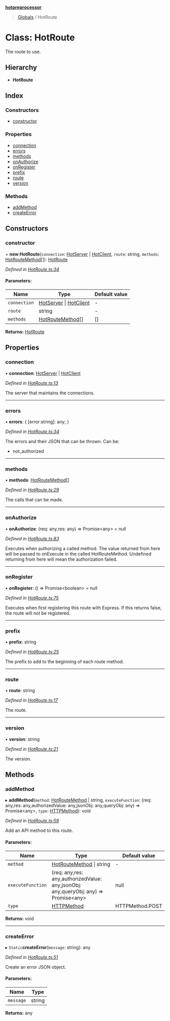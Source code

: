 **[hotpreprocessor](../README.md)**

> [Globals](../globals.md) / HotRoute

# Class: HotRoute

The route to use.

## Hierarchy

* **HotRoute**

## Index

### Constructors

* [constructor](hotroute.md#constructor)

### Properties

* [connection](hotroute.md#connection)
* [errors](hotroute.md#errors)
* [methods](hotroute.md#methods)
* [onAuthorize](hotroute.md#onauthorize)
* [onRegister](hotroute.md#onregister)
* [prefix](hotroute.md#prefix)
* [route](hotroute.md#route)
* [version](hotroute.md#version)

### Methods

* [addMethod](hotroute.md#addmethod)
* [createError](hotroute.md#createerror)

## Constructors

### constructor

\+ **new HotRoute**(`connection`: [HotServer](hotserver.md) \| [HotClient](hotclient.md), `route`: string, `methods`: [HotRouteMethod](hotroutemethod.md)[]): [HotRoute](hotroute.md)

*Defined in [HotRoute.ts:34](https://github.com/OurFreeLight/HotPreprocessor/blob/4cb6771/src/HotRoute.ts#L34)*

#### Parameters:

Name | Type | Default value |
------ | ------ | ------ |
`connection` | [HotServer](hotserver.md) \| [HotClient](hotclient.md) | - |
`route` | string | - |
`methods` | [HotRouteMethod](hotroutemethod.md)[] | [] |

**Returns:** [HotRoute](hotroute.md)

## Properties

### connection

•  **connection**: [HotServer](hotserver.md) \| [HotClient](hotclient.md)

*Defined in [HotRoute.ts:13](https://github.com/OurFreeLight/HotPreprocessor/blob/4cb6771/src/HotRoute.ts#L13)*

The server that maintains the connections.

___

### errors

•  **errors**: { [error:string]: any;  }

*Defined in [HotRoute.ts:34](https://github.com/OurFreeLight/HotPreprocessor/blob/4cb6771/src/HotRoute.ts#L34)*

The errors and their JSON that can be thrown. Can be:
* not_authorized

___

### methods

•  **methods**: [HotRouteMethod](hotroutemethod.md)[]

*Defined in [HotRoute.ts:29](https://github.com/OurFreeLight/HotPreprocessor/blob/4cb6771/src/HotRoute.ts#L29)*

The calls that can be made.

___

### onAuthorize

•  **onAuthorize**: (req: any,res: any) => Promise\<any> = null

*Defined in [HotRoute.ts:83](https://github.com/OurFreeLight/HotPreprocessor/blob/4cb6771/src/HotRoute.ts#L83)*

Executes when authorizing a called method.
The value returned from here will be passed to onExecute in the
called HotRouteMethod. Undefined returning from here will mean
the authorization failed.

___

### onRegister

•  **onRegister**: () => Promise\<boolean> = null

*Defined in [HotRoute.ts:75](https://github.com/OurFreeLight/HotPreprocessor/blob/4cb6771/src/HotRoute.ts#L75)*

Executes when first registering this route with Express. If
this returns false, the route will not be registered.

___

### prefix

•  **prefix**: string

*Defined in [HotRoute.ts:25](https://github.com/OurFreeLight/HotPreprocessor/blob/4cb6771/src/HotRoute.ts#L25)*

The prefix to add to the beginning of each route method.

___

### route

•  **route**: string

*Defined in [HotRoute.ts:17](https://github.com/OurFreeLight/HotPreprocessor/blob/4cb6771/src/HotRoute.ts#L17)*

The route.

___

### version

•  **version**: string

*Defined in [HotRoute.ts:21](https://github.com/OurFreeLight/HotPreprocessor/blob/4cb6771/src/HotRoute.ts#L21)*

The version.

## Methods

### addMethod

▸ **addMethod**(`method`: [HotRouteMethod](hotroutemethod.md) \| string, `executeFunction`: (req: any,res: any,authorizedValue: any,jsonObj: any,queryObj: any) => Promise\<any>, `type`: [HTTPMethod](../enums/httpmethod.md)): void

*Defined in [HotRoute.ts:59](https://github.com/OurFreeLight/HotPreprocessor/blob/4cb6771/src/HotRoute.ts#L59)*

Add an API method to this route.

#### Parameters:

Name | Type | Default value |
------ | ------ | ------ |
`method` | [HotRouteMethod](hotroutemethod.md) \| string | - |
`executeFunction` | (req: any,res: any,authorizedValue: any,jsonObj: any,queryObj: any) => Promise\<any> | null |
`type` | [HTTPMethod](../enums/httpmethod.md) | HTTPMethod.POST |

**Returns:** void

___

### createError

▸ `Static`**createError**(`message`: string): any

*Defined in [HotRoute.ts:51](https://github.com/OurFreeLight/HotPreprocessor/blob/4cb6771/src/HotRoute.ts#L51)*

Create an error JSON object.

#### Parameters:

Name | Type |
------ | ------ |
`message` | string |

**Returns:** any
